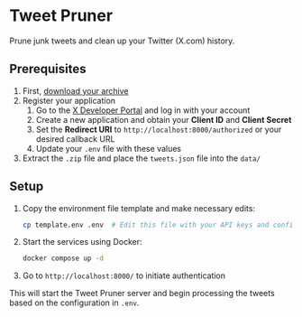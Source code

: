 # Tweet Pruner

Prune junk tweets and clean up your Twitter (X.com) history.

## Prerequisites

1. First, [download your archive](https://help.x.com/en/managing-your-account/how-to-download-your-x-archive)
1. Register your application
    1. Go to the [X Developer Portal](https://developer.x.com/) and log in with your account
    1. Create a new application and obtain your **Client ID** and **Client Secret**
    1. Set the **Redirect URI** to `http://localhost:8000/authorized` or your desired callback URL
    1. Update your `.env` file with these values
1. Extract the `.zip` file and place the `tweets.json` file into the `data/`

## Setup

1. Copy the environment file template and make necessary edits:

    ```sh
    cp template.env .env  # Edit this file with your API keys and configuration
    ```

1. Start the services using Docker:

    ```sh
    docker compose up -d
    ```

1. Go to `http://localhost:8000/` to initiate authentication

This will start the Tweet Pruner server and begin processing the tweets based on the configuration in `.env`.
